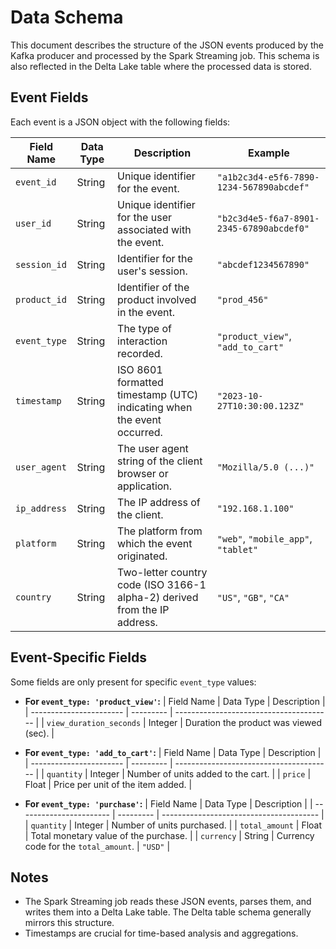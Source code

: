 # Data Schema

This document describes the structure of the JSON events produced by the Kafka producer and processed by the Spark Streaming job. This schema is also reflected in the Delta Lake table where the processed data is stored.

## Event Fields

Each event is a JSON object with the following fields:

| Field Name              | Data Type | Description                                                                 | Example                               |
| ----------------------- | --------- | --------------------------------------------------------------------------- | ------------------------------------- |
| `event_id`              | String    | Unique identifier for the event.                                            | `"a1b2c3d4-e5f6-7890-1234-567890abcdef"` |
| `user_id`               | String    | Unique identifier for the user associated with the event.                   | `"b2c3d4e5-f6a7-8901-2345-67890abcdef0"` |
| `session_id`            | String    | Identifier for the user's session.                                          | `"abcdef1234567890"`                  |
| `product_id`            | String    | Identifier of the product involved in the event.                            | `"prod_456"`                          |
| `event_type`            | String    | The type of interaction recorded.                                           | `"product_view"`, `"add_to_cart"`      |
| `timestamp`             | String    | ISO 8601 formatted timestamp (UTC) indicating when the event occurred.      | `"2023-10-27T10:30:00.123Z"`         |
| `user_agent`            | String    | The user agent string of the client browser or application.                 | `"Mozilla/5.0 (...)"`                 |
| `ip_address`            | String    | The IP address of the client.                                               | `"192.168.1.100"`                     |
| `platform`              | String    | The platform from which the event originated.                               | `"web"`, `"mobile_app"`, `"tablet"`     |
| `country`               | String    | Two-letter country code (ISO 3166-1 alpha-2) derived from the IP address. | `"US"`, `"GB"`, `"CA"`                |

## Event-Specific Fields

Some fields are only present for specific `event_type` values:

*   **For `event_type: 'product_view'`:**
    | Field Name              | Data Type | Description                             |
    | ----------------------- | --------- | --------------------------------------- |
    | `view_duration_seconds` | Integer   | Duration the product was viewed (sec).  |

*   **For `event_type: 'add_to_cart'`:**
    | Field Name              | Data Type | Description                             |
    | ----------------------- | --------- | --------------------------------------- |
    | `quantity`              | Integer   | Number of units added to the cart.      |
    | `price`                 | Float     | Price per unit of the item added.       |

*   **For `event_type: 'purchase'`:**
    | Field Name              | Data Type | Description                             |
    | ----------------------- | --------- | --------------------------------------- |
    | `quantity`              | Integer   | Number of units purchased.              |
    | `total_amount`          | Float     | Total monetary value of the purchase.   |
    | `currency`              | String    | Currency code for the `total_amount`.   | `"USD"`                               |

## Notes

*   The Spark Streaming job reads these JSON events, parses them, and writes them into a Delta Lake table. The Delta table schema generally mirrors this structure.
*   Timestamps are crucial for time-based analysis and aggregations.
